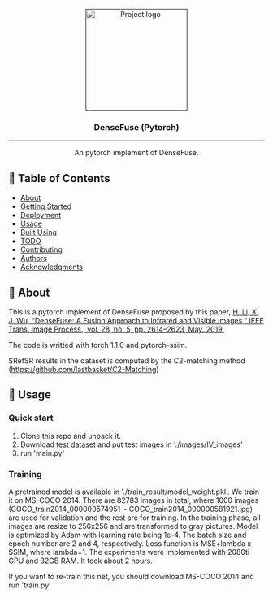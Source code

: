 <p align="center">
  <a href="" rel="noopener">
 <img width=200px height=200px src="https://i.imgur.com/6wj0hh6.jpg" alt="Project logo"></a>
</p>

<h3 align="center">DenseFuse (Pytorch)</h3>


---

<p align="center"> An pytorch implement of DenseFuse.
    <br> 
</p>

## 📝 Table of Contents
- [About](#about)
- [Getting Started](#getting_started)
- [Deployment](#deployment)
- [Usage](#usage)
- [Built Using](#built_using)
- [TODO](../TODO.md)
- [Contributing](../CONTRIBUTING.md)
- [Authors](#authors)
- [Acknowledgments](#acknowledgement)

## 🧐 About <a name = "about"></a>
This is a pytorch implement of DenseFuse proposed by this paper, 
[H. Li, X. J. Wu, “DenseFuse: A Fusion Approach to Infrared and Visible Images,” IEEE Trans. Image Process., vol. 28, no. 5, pp. 2614–2623, May. 2019.](https://arxiv.org/abs/1804.08361)

The code is writted with torch 1.1.0 and pytorch-ssim.

SRefSR results in the dataset is computed by the C2-matching method (https://github.com/lastbasket/C2-Matching)

## 🎈 Usage <a name="usage"></a>

### Quick start 
1. Clone this repo and unpack it. 
2. Download [test dataset](https://github.com/hli1221/imagefusion_densefuse/tree/master/images) and put test images in './images/IV_images'
3. run 'main.py'

### Training
A pretrained model is available in './train_result/model_weight.pkl'. We train it on MS-COCO 2014. There are 82783 images in total, where 1000 images (COCO_train2014_000000574951 ~ COCO_train2014_000000581921.jpg) are used for validation and the rest are for training. In the training phase, all images are resize to 256x256 and are transformed to gray pictures. Model is optimized by Adam with learning rate being 1e-4. The batch size and epoch number are 2 and 4, respectively. Loss function is MSE+lambda x SSIM, where lambda=1. The experiments were implemented with 2080ti GPU and 32GB RAM. It took about 2 hours. 

If you want to re-train this net, you should download MS-COCO 2014 and run 'train.py'


